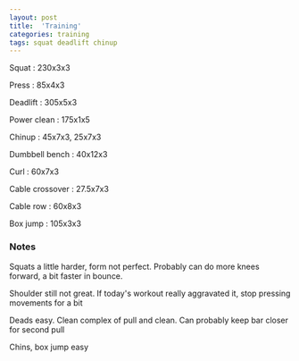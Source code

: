 ```yaml
---
layout: post
title:  'Training'
categories: training
tags: squat deadlift chinup
---
```


Squat : 230x3x3

Press : 85x4x3

Deadlift  : 305x5x3

Power clean : 175x1x5

Chinup  : 45x7x3, 25x7x3

Dumbbell bench  : 40x12x3

Curl  : 60x7x3

Cable crossover : 27.5x7x3

Cable row : 60x8x3

Box jump  : 105x3x3

### Notes

Squats a little harder, form not perfect. Probably can do more knees forward, a bit faster in bounce.

Shoulder still not great. If today's workout really aggravated it, stop pressing movements for a bit

Deads easy. Clean complex of pull and clean. Can probably keep bar closer for second pull

Chins, box jump easy
